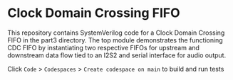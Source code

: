 # Clock Domain Crossing FIFO

This repository contains SystemVerilog code for a Clock Domain Crossing FIFO in the part3 directory. The top module demonstrates the functioning CDC FIFO by instantiating two respective FIFOs for upstream and downstream data flow tied to an I2S2 and serial interface for audio output.

Click `Code` > `Codespaces` > `Create codespace on main` to build and run tests
